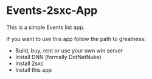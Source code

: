 # Events-2sxc-App
This is a simple Events list app.

If you want to use this app follow the path to greatness:
- Build, buy, rent or use your own win server
- Install DNN (formally DotNetNuke)
- Install 2sxc
- Install this app
